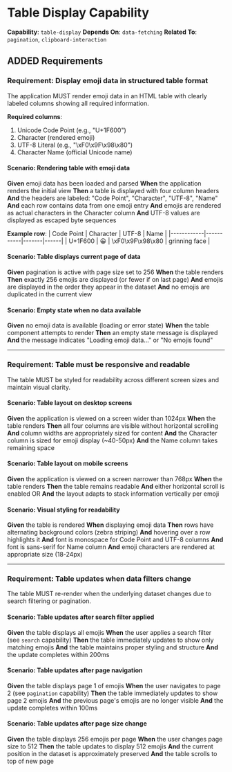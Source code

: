 # Table Display Capability

**Capability**: `table-display`
**Depends On**: `data-fetching`
**Related To**: `pagination`, `clipboard-interaction`

## ADDED Requirements

### Requirement: Display emoji data in structured table format

The application MUST render emoji data in an HTML table with clearly labeled columns showing all required information.

**Required columns**:
1. Unicode Code Point (e.g., "U+1F600")
2. Character (rendered emoji)
3. UTF-8 Literal (e.g., "\xF0\x9F\x98\x80")
4. Character Name (official Unicode name)

#### Scenario: Rendering table with emoji data

**Given** emoji data has been loaded and parsed
**When** the application renders the initial view
**Then** a table is displayed with four column headers
**And** the headers are labeled: "Code Point", "Character", "UTF-8", "Name"
**And** each row contains data from one emoji entry
**And** emojis are rendered as actual characters in the Character column
**And** UTF-8 values are displayed as escaped byte sequences

**Example row**:
| Code Point | Character | UTF-8 | Name |
|------------|-----------|-------|------|
| U+1F600 | 😀 | \xF0\x9F\x98\x80 | grinning face |

#### Scenario: Table displays current page of data

**Given** pagination is active with page size set to 256
**When** the table renders
**Then** exactly 256 emojis are displayed (or fewer if on last page)
**And** emojis are displayed in the order they appear in the dataset
**And** no emojis are duplicated in the current view

#### Scenario: Empty state when no data available

**Given** no emoji data is available (loading or error state)
**When** the table component attempts to render
**Then** an empty state message is displayed
**And** the message indicates "Loading emoji data..." or "No emojis found"

---

### Requirement: Table must be responsive and readable

The table MUST be styled for readability across different screen sizes and maintain visual clarity.

#### Scenario: Table layout on desktop screens

**Given** the application is viewed on a screen wider than 1024px
**When** the table renders
**Then** all four columns are visible without horizontal scrolling
**And** column widths are appropriately sized for content
**And** the Character column is sized for emoji display (~40-50px)
**And** the Name column takes remaining space

#### Scenario: Table layout on mobile screens

**Given** the application is viewed on a screen narrower than 768px
**When** the table renders
**Then** the table remains readable
**And** either horizontal scroll is enabled OR
**And** the layout adapts to stack information vertically per emoji

#### Scenario: Visual styling for readability

**Given** the table is rendered
**When** displaying emoji data
**Then** rows have alternating background colors (zebra striping)
**And** hovering over a row highlights it
**And** font is monospace for Code Point and UTF-8 columns
**And** font is sans-serif for Name column
**And** emoji characters are rendered at appropriate size (18-24px)

---

### Requirement: Table updates when data filters change

The table MUST re-render when the underlying dataset changes due to search filtering or pagination.

#### Scenario: Table updates after search filter applied

**Given** the table displays all emojis
**When** the user applies a search filter (see `search` capability)
**Then** the table immediately updates to show only matching emojis
**And** the table maintains proper styling and structure
**And** the update completes within 200ms

#### Scenario: Table updates after page navigation

**Given** the table displays page 1 of emojis
**When** the user navigates to page 2 (see `pagination` capability)
**Then** the table immediately updates to show page 2 emojis
**And** the previous page's emojis are no longer visible
**And** the update completes within 100ms

#### Scenario: Table updates after page size change

**Given** the table displays 256 emojis per page
**When** the user changes page size to 512
**Then** the table updates to display 512 emojis
**And** the current position in the dataset is approximately preserved
**And** the table scrolls to top of new page
